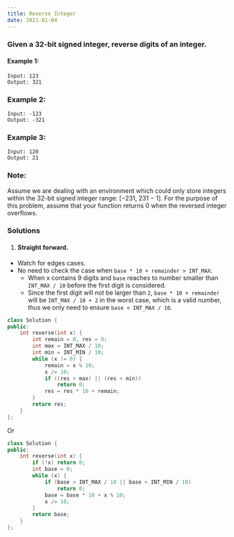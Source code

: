 ```yaml
---
title: Reverse Integer
date: 2021-01-04
---
```

### Given a 32-bit signed integer, reverse digits of an integer.

#### Example 1:

```
Input: 123
Output: 321
```

### Example 2:

```
Input: -123
Output: -321
```

### Example 3:

```
Input: 120
Output: 21
```

### Note:

Assume we are dealing with an environment which could only store integers within the 32-bit signed integer range: [−231,  231 − 1]. For the purpose of this problem, assume that your function returns 0 when the reversed integer overflows.

### Solutions

1. #### Straight forward.

- Watch for edges cases.
- No need to check the case when `base * 10 + remainder > INT_MAX`.
    - When x contains 9 digits and `base` reaches to number smaller than `INT_MAX / 10` before the first digit is considered.
    - Since the first digit will not be larger than `2`, `base * 10 + remainder` will be `INT_MAX / 10 + 2` in the worst case, which is a valid number, thus we only need to ensure `base < INT_MAX / 10`.


```cpp
class Solution {
public:
    int reverse(int x) {
        int remain = 0, res = 0;
        int max = INT_MAX / 10;
        int min = INT_MIN / 10;
        while (x != 0) {
            remain = x % 10;
            x /= 10;
            if ((res > max) || (res < min))
                return 0;
            res = res * 10 + remain;
        }
        return res;
    }
};
```

Or

```cpp
class Solution {
public:
    int reverse(int x) {
        if (!x) return 0;
        int base = 0;
        while (x) {
            if (base > INT_MAX / 10 || base < INT_MIN / 10)
                return 0;
            base = base * 10 + x % 10;
            x /= 10;
        }
        return base;
    }
};
```